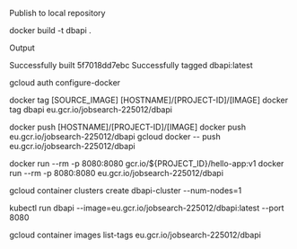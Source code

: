 Publish to local repository

docker build -t dbapi .

Output

Successfully built 5f7018dd7ebc
Successfully tagged dbapi:latest


gcloud auth configure-docker

docker tag [SOURCE_IMAGE] [HOSTNAME]/[PROJECT-ID]/[IMAGE]
docker tag dbapi eu.gcr.io/jobsearch-225012/dbapi

docker push [HOSTNAME]/[PROJECT-ID]/[IMAGE]
docker push eu.gcr.io/jobsearch-225012/dbapi
gcloud docker -- push eu.gcr.io/jobsearch-225012/dbapi


docker run --rm -p 8080:8080 gcr.io/${PROJECT_ID}/hello-app:v1
docker run --rm -p 8080:8080 eu.gcr.io/jobsearch-225012/dbapi


gcloud container clusters create dbapi-cluster --num-nodes=1


kubectl run dbapi --image=eu.gcr.io/jobsearch-225012/dbapi:latest --port 8080


gcloud container images list-tags eu.gcr.io/jobsearch-225012/dbapi